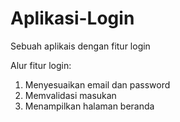 # Aplikasi-Login
Sebuah aplikais dengan fitur login

Alur fitur login:
1. Menyesuaikan email dan password
2. Memvalidasi masukan
3. Menampilkan halaman beranda
